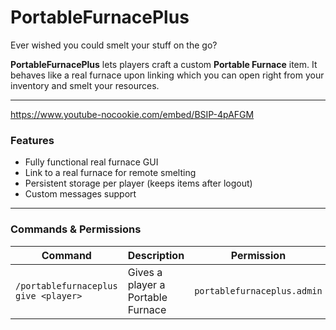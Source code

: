 # PortableFurnacePlus
Ever wished you could smelt your stuff on the go?

**PortableFurnacePlus** lets players craft a custom **Portable Furnace** item. It behaves like a real furnace upon linking which you can open right from your inventory and smelt your resources.  

---
https://www.youtube-nocookie.com/embed/BSIP-4pAFGM

### Features
- Fully functional real furnace GUI
- Link to a real furnace for remote smelting
- Persistent storage per player (keeps items after logout)  
- Custom messages support  

---

### Commands & Permissions
| Command | Description | Permission |
|----------|--------------|-------------|
| `/portablefurnaceplus give <player>` | Gives a player a Portable Furnace | `portablefurnaceplus.admin` |

